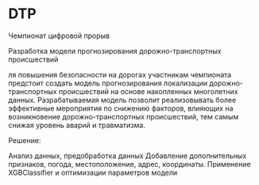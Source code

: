# DTP
Чемпионат цифровой прорыв

Разработка модели прогнозирования дорожно-транспортных происшествий

ля повышения безопасности на дорогах участникам чемпионата предстоит создать модель прогнозирования локализации дорожно-транспортных происшествий на основе накопленных многолетних данных. Разрабатываемая модель позволит реализовывать более эффективные мероприятия по снижению факторов, влияющих на возникновение дорожно-транспортных происшествий, тем самым снижая уровень аварий и травматизма.

Решение:

Анализ данных, предобработка данных
Добавление дополнительных признаков, погода, местоположение, адрес, координаты. 
Применение XGBClassifier и оптимизации параметров модели

